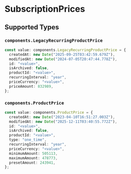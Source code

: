 # SubscriptionPrices


## Supported Types

### `components.LegacyRecurringProductPrice`

```typescript
const value: components.LegacyRecurringProductPrice = {
  createdAt: new Date("2025-09-25T03:42:59.679Z"),
  modifiedAt: new Date("2024-07-05T20:47:44.778Z"),
  id: "<value>",
  isArchived: false,
  productId: "<value>",
  recurringInterval: "year",
  priceCurrency: "<value>",
  priceAmount: 832989,
};
```

### `components.ProductPrice`

```typescript
const value: components.ProductPrice = {
  createdAt: new Date("2023-04-10T16:51:27.003Z"),
  modifiedAt: new Date("2025-12-11T03:40:55.772Z"),
  id: "<value>",
  isArchived: false,
  productId: "<value>",
  type: "one_time",
  recurringInterval: "year",
  priceCurrency: "<value>",
  minimumAmount: 505113,
  maximumAmount: 478773,
  presetAmount: 243941,
};
```

